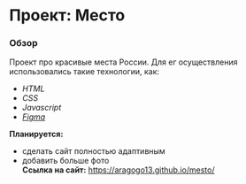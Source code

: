 # Проект: Место

### Обзор

Проект про красивые места России. Для ег осуществления использовались такие технологии, как:  
* *HTML*  
* *CSS*  
* *Javascript*  
* *[Figma](https://www.figma.com/file/2cn9N9jSkmxD84oJik7xL7/JavaScript.-Sprint-4?node-id=0%3A1)*

**Планируется:**
* сделать сайт полностью адаптивным  
* добавить больше фото  
**Ссылка на сайт:**  https://aragogo13.github.io/mesto/
